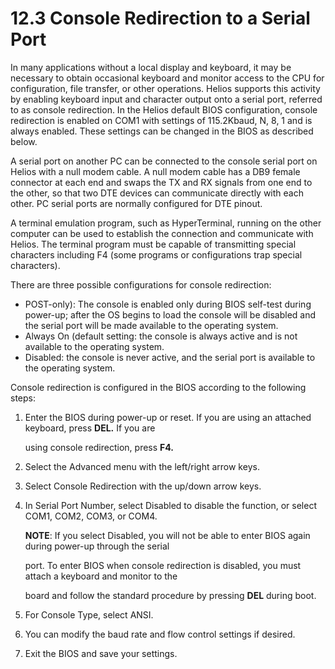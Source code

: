 # 12.3 Console Redirection to a Serial Port

In many applications without a local display and keyboard, it may be necessary to obtain occasional keyboard and monitor access to the CPU for configuration, file transfer, or other operations. Helios supports this activity by enabling keyboard input and character output onto a serial port, referred to as console redirection. In the Helios default BIOS configuration, console redirection is enabled on COM1 with settings of 115.2Kbaud, N, 8, 1 and is always enabled. These settings can be changed in the BIOS as described below.

 A serial port on another PC can be connected to the console serial port on Helios with a null modem cable. A null modem cable has a DB9 female connector at each end and swaps the TX and RX signals from one end to the other, so that two DTE devices can communicate directly with each other. PC serial ports are normally configured for DTE pinout.

 A terminal emulation program, such as HyperTerminal, running on the other computer can be used to establish the connection and communicate with Helios. The terminal program must be capable of transmitting special characters including F4 \(some programs or configurations trap special characters\).

There are three possible configurations for console redirection:

* POST-only\): The console is enabled only during BIOS self-test during power-up; after the OS begins to load the console will be disabled and the serial port will be made available to the operating system.
* Always On \(default setting: the console is always active and is not available to the operating system.
* Disabled: the console is never active, and the serial port is available to the operating system.

 Console redirection is configured in the BIOS according to the following steps:

1. Enter the BIOS during power-up or reset. If you are using an attached keyboard, press **DEL.** If you are

   using console redirection, press **F4.**

2. Select the Advanced menu with the left/right arrow keys.
3. Select Console Redirection with the up/down arrow keys.
4. In Serial Port Number, select Disabled to disable the function, or select COM1, COM2, COM3, or COM4.

   **NOTE**: If you select Disabled, you will not be able to enter BIOS again during power-up through the serial

   port. To enter BIOS when console redirection is disabled, you must attach a keyboard and monitor to the

   board and follow the standard procedure by pressing **DEL** during boot.

5. For Console Type, select ANSI.
6. You can modify the baud rate and flow control settings if desired.
7. Exit the BIOS and save your settings.

